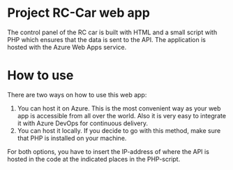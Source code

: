# Project RC-Car web app
The control panel of the RC car is built with HTML and a small script with PHP which ensures that the data is sent to the API. The application is hosted with the Azure Web Apps service. 

# How to use
There are two ways on how to use this web app:

1. You can host it on Azure. This is the most convenient way as your web app is accessible from all over the world. Also it is very easy to integrate it with Azure DevOps for continuous delivery.
2. You can host it locally. If you decide to go with this method, make sure that PHP is installed on your machine.

For both options, you have to insert the IP-address of where the API is hosted in the code at the indicated places in the PHP-script.
